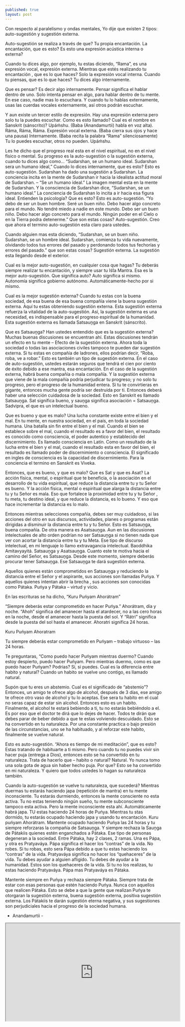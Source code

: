 ```yaml
---
published: true
layout: post
---
```





Con respecto al paralelismo y ondas mentales, Yo dije que existen 2 tipos: auto-sugestión y sugestión externa.

Auto-sugestión se realiza a través de que? Tu propia encantación. La encantación, que es esto? Es esto una expresión acústica interna o externa?

Cuando tu dices algo, por ejemplo, tu estas diciendo, “Rama”, es una expresión vocal, expresión externa. Mientras que estés realizando tu encantación , que es lo que haces? Solo la expresión vocal interna. Cuando tu piensas, que es lo que haces? Tu dices algo internamente.

Que es pensar? Es decir algo internamente. Pensar significa el hablar dentro de uno. Solo intenta pensar en algo, para hablar dentro de tu mente. En ese caso, nadie mas lo escuchara. Y cuando tu lo hablas externamente, usas las cuerdas vocales externamente, así otros podrán escuchar.

Y aun existe un tercer estilo de expresión. Hay una expresión externa pero solo tu la puedes escuchar. Como es esto llamado? Cual es el nombre en Sanskrit (sánscrito)? Upáḿshu. (Baba (Anandamurtii) habla en voz alta). Ráma, Ráma, Ráma. Expresión vocal externa. (Baba cierra sus ojos y hace una pausa) Internamente. (Baba recita la palabra “Rama” silenciosamente) Tu lo puedes escuchar, otros no pueden. Upáḿshu.

Les he dicho que el progreso real esta en el nivel espiritual, no en el nivel físico o mental. Su progreso es la auto-sugestión o la sugestión externa, cuando tu dices algo como… “Sudarshan, se un humano ideal. Sudarshan sera un humano ideal,” Cuando lo dices internamente, que es esto? Esto es auto-sugestión. Sudarshan ha dado una sugestión a Sudarshan. La conciencia incita en la mente de Sudarshan ir hacia la idealista actitud moral de Sudarshan. – “Se un humano ideal.” La imagen mental esta en la mente de Sudarshan. Y la consciencia de Sudarshan dice, “Sudarshan, se un humano ideal.” La conciencia de Sudarshan lo incita a ir hacia esa figura ideal. Entienden la psicología? Que es esto? Esto es auto-sugestión. “Yo debo de ser un buen hombre. Seré un buen niño. Debo hacer algo concreto para el mundo. No tendré miedo a nadie en este mundo. Debo ser un buen niño. Debo hacer algo concreto para el mundo. Ningún poder en el Cielo o en la Tierra podra detenerme.” Que son estas cosas? Auto-sugestión. Creo que ahora el termino auto-sugestión esta claro para ustedes. 

Cuando alguien mas esta diciendo, “Sudarshan, se un buen niño. Sudarshan, se un hombre ideal. Sudarshan, comienza tu vida nuevamente, olvidando todos tus errores del pasado y perdonando todos tus fechorías y errores del pasado.” que son estas cosas? Sugestión externa. La sugestión esta llegando desde el exterior.

Cual es la mejor auto-sugestión, en cualquier cosa que hagas? Tu deberás siempre realizar tu encantación, y siempre usar tu Iśt́a Mantra. Esa es la mejor auto-sugestión. Que significa auto? Auto significa si mismo. Autonomía significa gobierno autónomo. Automáticamente-hecho por si mismo.

Cual es la mejor sugestión externa? Cuando tu estas con la buena sociedad, de esa buena de esa buena compañía viene la buena sugestión externa. Aquí tu estas obteniendo sugestión externa. Esta sugestión externa refuerza la vitalidad de la auto-sugestión. Así, la sugestión externa es una necesidad, es indispensable para el progreso espiritual de la humanidad. Esta sugestión externa es llamada Satsauṋga en Sanskrit (sánscrito).

Que es Satsauṋga? Han ustedes entendido que es la sugestión externa? Muchas buenas discusiones se encuentran ahí. Estas discusiones tendrán un efecto en tu mente – Efecto de la sugestión externa. Ahora toda la sociedad o todas las asociaciones civiles tampoco te pueden dar sugestión externa. Si tu estas en compañía de ladrones, ellos podrían decir, “Roba, roba, ve a robar.” Esto es también un tipo de sugestión externa. En el caso de auto-sugestión, ustedes estarán seguros que tendrá el cien por ciento de éxito debido a ese mantra, esa encantación. En el caso de la sugestión externa, habrá buena compañía o mala compañía. Y la sugestión externa que viene de la mala compañía podría perjudicar tu progreso; y no solo tu progreso, pero el progreso de la humanidad entera. Si tu te convirtieras en gigante, entonces mucha gente podría ser destruida por ti. Entonces deberá haber una selección cuidadosa de la sociedad. Esto en Sanskrit es llamado Satsauṋga. Sat significa bueno, y sauṋga significa asociación = Satsauṋga. Sadvipra, el que es un intelectual bueno.

Que es bueno y que es malo? Una lucha constante existe entre el bien y el mal. En tu mente, en nuestra sociedad, en el país, en toda la sociedad humana. Una batalla sin fin entre el bien y el mal. Cuando el bien se establece sobre el mal, cuando el resultado es a favor del bien, el resultado es conocido como consciencia, el poder autentico y establecido del discernimiento. Es llamado consciencia en Latín. Como un resultado de la lucha entre el bien y el mal, cuando el resultado esta en favor del bien, el resultado es llamado poder de discernimiento o consciencia. El significado en ingles de consciencia es la capacidad de discernimiento. Para la conciencia el termino en Sanskrit es Viveka.

Entonces, que es bueno, y que es malo? Que es Sat y que es Asat? La acción física, mental, o espiritual que te beneficia, o la asociación en el desarrollo de tu vida espiritual, que reduce la distancia entre tu y tu Señor es bueno. Y la acción física, mental o espiritual que alarga la distancia entre tu y tu Señor es mala. Eso que fortalece la proximidad entre tu y tu Señor , tu meta, tu destino ideal, y que reduce la distancia, es lo bueno. Y eso que hace incrementar la distancia es lo malo.

Entonces mientras selecciones compañía, debes ser muy cuidadoso, si las acciones del otro en sus discursos, actividades, planes o programas están dirigidas a disminuir la distancia entre tu y tu Señor. Esto es Satsauṋga, buena compañía. De otra manera es Asatsauṋga. Aun en las discusiones intelectuales de alto orden podrían no ser Satsauṋga si no tienen nada que ver con acortar la distancia entre tu y tu Meta. Ese tipo de discurso intelectual, en mi lenguaje lo llamo extravagancia intelectual. Baoddhika Amitavyayitá. Satsauṋga y Asatsauṋga. Cuanto este te motiva hacia el camino del Señor, es Satsauṋga. Desde este momento, siempre deberás procurar tener Satsauṋga. Ese Satsauṋga te dará sugestión externa.

Aquellos quienes están comprometidos en Satsauṋga y reduciendo la distancia entre el Señor y el aspirante, sus acciones son llamadas Puńya. Y aquellos quienes intentan abrir la brecha , sus acciones son conocidas como Pátaka. Puńya y Pátaka – virtud y vicio.

En las escrituras se ha dicho, “Kuru Puńyam Ahorátram”

“Siempre deberás estar comprometido en hacer Puńya.” Ahorátram, día y noche. “Ahoh” significa del amanecer hasta el atardecer, no a las cero horas en la noche, desde el amanecer hasta la puesta del sol. Y “Rátri” significa desde la puesta del sol hasta el amanecer. Ahoratri significa 24 horas.

Kuru Puńyam Ahoratram

Tu siempre deberás estar comprometido en Puńyam – trabajo virtuoso – las 24 horas.

Te preguntaras, “Como  puedo hacer Puńyam mientras duermo? Cuando estoy despierto, puedo hacer Puńyam. Pero mientras duermo, como es que puedo hacer Puńyam? Podrias? Si, si puedes. Cual es la diferencia entre habito y natural? Cuando un habito se vuelve uno contigo, es llamado natural. 

Supón que tu eres un abstemio. Cual es el significado de “abstemio”? Entonces, un amigo te ofrece algo de alcohol, después de 3 días, ese amigo te ofrece otro vaso de alcohol y tu lo aceptas. Ese sera tu habito en el cual no seras capaz de estar sin alcohol. Entonces esto es un habito. Finalmente, el alcohol te estará bebiendo a ti, tu no estarás bebiéndolo a el. Es por eso que el doctor te dirá que lo dejes de hacer. Todos te dirán que debes parar de beber debido a que te estas volviendo descuidado. Esto se ha convertido en tu naturaleza. Por una constante practica o bajo presión de las circunstancias, uno se ha habituado, y al reforzar este habito, finalmente se vuelve natural.

Esto es auto-sugestión. “Ahora es tiempo de mi meditación”, que es esto? Estas tratando de habituarte a ti mismo. Pero cuando tu no puedes vivir sin hacer puja (entrega a Dios), entonces esto se ha convertido en tu naturaleza. Trata de hacerlo que – habito o natural? Natural. Yo nunca tomo una sola gota de agua sin haber hecho puja. Por que? Esto se ha convertido en mi naturaleza. Y quiero que todos ustedes lo hagan su naturaleza también.

Cuando la auto-sugestión se vuelve tu naturaleza, que sucederá? Mientras duermas tu estarás haciendo japa (repetición de mantra) en tu mente inconsciente. Tu estarás durmiendo, entonces la mente consciente no esta activa. Tu no estas teniendo ningún sueño, tu mente subconsciente tampoco esta activa. Pero la mente inconsciente esta ahí. Automáticamente habrá japa. TU estas haciendo 24 horas de Puńya. Mientras tu stas dormido, tu estarás ocupado haciendo japa y usando tu encantación. Kuru puńyam Ahorátram. Mantente ocupado haciendo Puńya las 24 horas y tu siempre reforzaras la compañía de Satsauṋga. 
Y siempre rechaza la Sauṋga de Pátakiis quienes estén enganchados a Pátaka. Ese tipo de personas degeneran a la sociedad. Entre Pátaka, hay 2 clases, 2 ramas. Una es Pápa, y otra es Pratyaváya. Pápa significa el hacer los “contras” de la vida. No robes. Si tu robas, esto sera Pápa debido a que tu estas haciendo los “contras” de la vida. Pratyaváya significa no hacer los “quehaceres” de la vida. Tu debes ayudar a alguien afligido. Tu debes de ayudar a la humanidad. Estos son los quehaceres de la vida. Si tu no los realizas, tu estas haciendo Pratyaváya. Pápa mas Pratyaváya es Pátaka. 

Mantente siempre en Puńya y rechaza siempre Pátaka. Siempre trata de estar con esas personas que estén haciendo Puńya. Nunca con aquellos que realicen Pátaka. Esto se debe a que la gente que realizan Puńya te otorgaran la sugestión externa, buena sugestión externa, positiva sugestión externa. Los Pátakiis te darán sugestión eterna negativa, y sus sugestiones son perjudiciales hacia el progreso de la sociedad humana.

- Anandamurtii -
 <iframe width="560" height="315" src="http://anandamurtiidiscursos.hol.es/Audios/Autosugestion%20y%20Sugestion%20Externa.mp3" 

frameborder="0"> </iframe>

